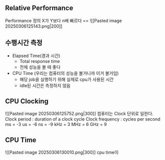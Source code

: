 ## Relative Performance
Performance 정의
X가 Y보다 n배 빠르다 \== ![[Pasted image 20250306125143.png|200]]
## 수행시간 측정
- Elapsed Time(경과 시간)
	- Total response time
	- 전체 성능을 볼 때 좋다
- CPU Time (우리는 컴퓨터의 성능을 볼거니까 이거 볼거임)
	- 해당 job을 실행하기 위해 실제로 cpu가 사용된 시간
	- idle된 시간은 측정하지 않음
## CPU Clocking
![[Pasted image 20250306125752.png|300]]
컴퓨터는 Clock 단위로 일한다.
Clock period : duration of a clock cycle
Clock frequency : cycles per second
ms = -3
us = -6
ns = -9
kHz = 3
MHz = 6
GHz = 9
## CPU Time
![[Pasted image 20250306130010.png|300]]
cpu time이
